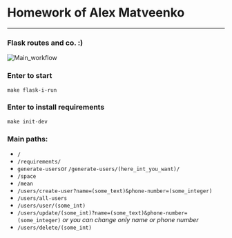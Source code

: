 # Homework of Alex Matveenko

***

### Flask routes and co. :)

![Main_workflow](https://github.com/hillel-i-python-pro-i-2022-08-26/home_work_docker__alex-matveenko/actions/workflows/main-workflow.yml/badge.svg)

### Enter to start

`make flask-i-run`

### Enter to install requirements

`make init-dev`

### Main paths:

* `/`
* `/requirements/`
* `generate-users`or `/generate-users/(here_int_you_want)/`
* `/space`
* `/mean`
* `/users/create-user?name=(some_text)&phone-number=(some_integer)`
* `/users/all-users`
* `/users/user/(some_int)`
* `/users/update/(some_int)?name=(some_text)&phone-number=(some_integer)` *or you can change only name or phone number*
* `/users/delete/(some_int)`